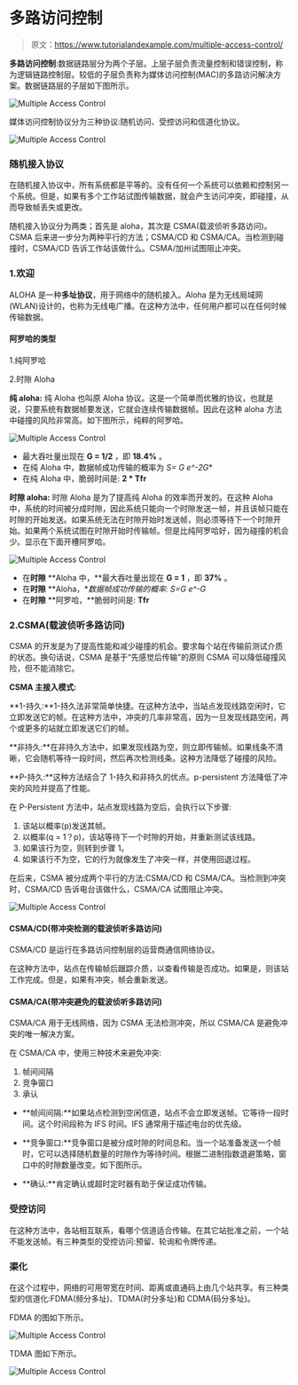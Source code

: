 # 多路访问控制

> 原文：<https://www.tutorialandexample.com/multiple-access-control/>

**多路访问控制**:数据链路层分为两个子层。上层子层负责流量控制和错误控制，称为逻辑链路控制层。较低的子层负责称为媒体访问控制(MAC)的多路访问解决方案。数据链路层的子层如下图所示。

![Multiple Access Control](img/5498f02e10e516bcd85f44a5dbd3cb9d.png)

媒体访问控制协议分为三种协议:随机访问、受控访问和信道化协议。

![Multiple Access Control](img/5736e98f58c303f9b56cb1df0d38e74c.png)

### 随机接入协议

在随机接入协议中，所有系统都是平等的。没有任何一个系统可以依赖和控制另一个系统。但是，如果有多个工作站试图传输数据，就会产生访问冲突，即碰撞，从而导致帧丢失或更改。

随机接入协议分为两类；首先是 aloha，其次是 CSMA(载波侦听多路访问)。CSMA 后来进一步分为两种平行的方法；CSMA/CD 和 CSMA/CA。当检测到碰撞时，CSMA/CD 告诉工作站该做什么。CSMA/加州试图阻止冲突。

### 1.欢迎

ALOHA 是一种**多址协议**，用于网络中的随机接入。Aloha 是为无线局域网(WLAN)设计的，也称为无线电广播。在这种方法中，任何用户都可以在任何时候传输数据。

#### 阿罗哈的类型

1.纯阿罗哈

2.时隙 Aloha

**纯 aloha:** 纯 Aloha 也叫原 Aloha 协议。这是一个简单而优雅的协议，也就是说，只要系统有数据帧要发送，它就会连续传输数据帧。因此在这种 aloha 方法中碰撞的风险非常高。如下图所示，纯粹的阿罗哈。

![Multiple Access Control](img/8391916f960502d1ec2743ecfc2cdb43.png)

*   最大吞吐量出现在 **G = 1/2** ，即 **18.4%** 。
*   在纯 Aloha 中，数据帧成功传输的概率为 **S= G* e^-2G**
*   在纯 Aloha 中，脆弱时间是: **2 * Tfr**

**时隙 aloha:** 时隙 Aloha 是为了提高纯 Aloha 的效率而开发的。在这种 Aloha 中，系统的时间被分成时隙，因此系统只能向一个时隙发送一帧，并且该帧只能在时隙的开始发送。如果系统无法在时隙开始时发送帧，则必须等待下一个时隙开始。如果两个系统试图在时隙开始时传输帧。但是比纯阿罗哈好，因为碰撞的机会少。显示在下面开槽阿罗哈。

![Multiple Access Control](img/8051e9e14830ad6deabbd1e172eeb437.png)

*   在**时隙** **Aloha 中，**最大吞吐量出现在 **G = 1** ，即 **37%** 。
*   在**时隙** **Aloha，**数据帧成功传输的概率: **S=G* e^-G**
*   在**时隙** **阿罗哈，**脆弱时间是: **Tfr**

### 2.CSMA(载波侦听多路访问)

CSMA 的开发是为了提高性能和减少碰撞的机会。要求每个站在传输前测试介质的状态。换句话说，CSMA 是基于“先感觉后传输”的原则 CSMA 可以降低碰撞风险，但不能消除它。

**CSMA 主接入模式:**

**1-持久:**1-持久法非常简单快捷。在这种方法中，当站点发现线路空闲时，它立即发送它的帧。在这种方法中，冲突的几率非常高，因为一旦发现线路空闲，两个或更多的站就立即发送它们的帧。

**非持久:**在非持久方法中，如果发现线路为空，则立即传输帧。如果线条不清晰，它会随机等待一段时间，然后再次检测线条。这种方法降低了碰撞的风险。

**P-持久:**这种方法结合了 1-持久和非持久的优点。p-persistent 方法降低了冲突的风险并提高了性能。

在 P-Persistent 方法中，站点发现线路为空后，会执行以下步骤:

1.  该站以概率(p)发送其帧。
2.  以概率(q = 1？p)，该站等待下一个时隙的开始，并重新测试该线路。
3.  如果该行为空，则转到步骤 1。
4.  如果该行不为空，它的行为就像发生了冲突一样，并使用回退过程。

在后来，CSMA 被分成两个平行的方法:CSMA/CD 和 CSMA/CA。当检测到冲突时，CSMA/CD 告诉电台该做什么，CSMA/CA 试图阻止冲突。

![Multiple Access Control](img/31c8dedfe8a82dcfcc1261d6bd6eceb0.png)

#### CSMA/CD(带冲突检测的载波侦听多路访问)

CSMA/CD 是运行在多路访问控制层的运营商通信网络协议。

在这种方法中，站点在传输帧后跟踪介质，以查看传输是否成功。如果是，则该站工作完成。但是，如果有冲突，帧会重新发送。

#### CSMA/CA(带冲突避免的载波侦听多路访问)

CSMA/CA 用于无线网络，因为 CSMA 无法检测冲突，所以 CSMA/CA 是避免冲突的唯一解决方案。

在 CSMA/CA 中，使用三种技术来避免冲突:

1.  帧间间隔
2.  竞争窗口
3.  承认

*   **帧间间隔:**如果站点检测到空闲信道，站点不会立即发送帧。它等待一段时间。这个时间段称为 IFS 时间。IFS 通常用于描述电台的优先级。

*   **竞争窗口:**竞争窗口是被分成时隙的时间总和。当一个站准备发送一个帧时，它可以选择随机数量的时隙作为等待时间。根据二进制指数退避策略，窗口中的时隙数量改变。如下图所示。

*   **确认:**肯定确认或超时定时器有助于保证成功传输。

### 受控访问

在这种方法中，各站相互联系，看哪个信道适合传输。在其它站批准之前，一个站不能发送帧。有三种类型的受控访问:预留、轮询和令牌传递。

### 渠化

在这个过程中，网络的可用带宽在时间、距离或直通码上由几个站共享。有三种类型的信道化:FDMA(频分多址)、TDMA(时分多址)和 CDMA(码分多址)。

FDMA 的图如下所示。

![Multiple Access Control](img/b9f768817819e0e45820c43950b1ba20.png)

TDMA 图如下所示。

![Multiple Access Control](img/d84645d06cf8be001ac04d18f4d4ef10.png)
